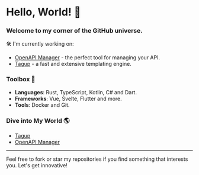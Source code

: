 # Hello, World! 👋

### Welcome to my corner of the GitHub universe.

🛠 I'm currently working on:
* [OpenAPI Manager](https://github.com/openapi-sh/manager) - the perfect tool for managing your API.
* [Tagup](https://github.com/tagup-lang/tagup) - a fast and extensive templating engine.

### Toolbox 🧰

- **Languages**: Rust, TypeScript, Kotlin, C# and Dart.
- **Frameworks**: Vue, Svelte, Flutter and more.
- **Tools**: Docker and Git.

### Dive into My World 🌎

<!-- PROJECTS:START -->
- [Tagup](https://github.com/tagup-lang/tagup)
- [OpenAPI Manager](https://github.com/openapi-sh/manager)
<!-- PROJECTS:END -->

---

Feel free to fork or star my repositories if you find something that interests you. Let's get innovative!
